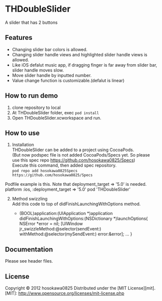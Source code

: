 THDoubleSlider
======================
A slider that has 2 buttons

Features
------
+ Changing slider bar colors is allowed.
+ Changing slider handle views and highlighted slider handle views is allowed.
+ Like iOS defalut music app, if dragging finger is far away from slider bar, slider handle moves slow.
+ Move slider handle by inputted number.
+ Value change function is customizable.(defalut is linear)

How to run demo
------
1. clone repository to local
2. At THDoubleSlider folder, exec `pod install`
3. Open THDoubleSlider.xcworkspace and run.

How to use
------
1. Installation  
  THDoubleSlider can be added to a project using CocoaPods.  
  (But now podspec file is not added CocoaPods/Specs yet. So please use this spec repo https://github.com/hosokawa0825/Specs)  
  Execute this command, then added spec repository.  
  `pod repo add hosokawa0825Specs https://github.com/hosokawa0825/Specs`  

  Podfile example is this. Note that deployment_target => '5.0' is needed.
    platform :ios, :deployment_target => '5.0'
    pod 'THDoubleSlider'

2. Method swizzling  
  Add this code to top of didFinishLaunchingWithOptions method.

    - (BOOL)application:(UIApplication *)application didFinishLaunchingWithOptions:(NSDictionary *)launchOptions{
        NSError *error = nil;
        [UIWindow jr_swizzleMethod:@selector(sendEvent:)
                withMethod:@selector(mySendEvent:)
                error:&error];
        ...
    }

Documentation
------
Please see header files.

License
----------
Copyright &copy; 2012 hosokawa0825
Distributed under the [MIT License][mit].  
[MIT]: http://www.opensource.org/licenses/mit-license.php
